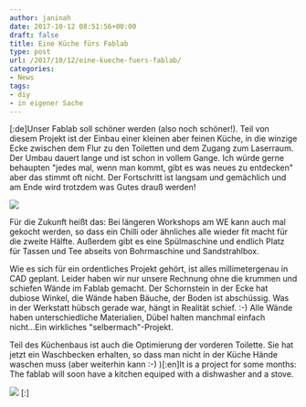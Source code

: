 ```yaml
---
author: janinah
date: 2017-10-12 08:51:56+00:00
draft: false
title: Eine Küche fürs Fablab
type: post
url: /2017/10/12/eine-kueche-fuers-fablab/
categories:
- News
tags:
- diy
- in eigener Sache
---
```


[:de]Unser Fablab soll schöner werden (also noch schöner!). Teil von diesem Projekt ist der Einbau einer kleinen aber feinen Küche, in die winzige Ecke zwischen dem Flur zu den Toiletten und dem Zugang zum Laserraum. Der Umbau dauert lange und ist schon in vollem Gange. Ich würde gerne behaupten "jedes mal, wenn man kommt, gibt es was neues zu entdecken" aber das stimmt oft nicht. Der Fortschritt ist langsam und gemächlich und am Ende wird trotzdem was Gutes drauß werden!

![](https://www.fablab-neckar-alb.org/wp-content/uploads/2017/09/CAD.png)


Für die Zukunft heißt das: Bei längeren Workshops am WE kann auch mal gekocht werden, so dass ein Chilli oder ähnliches alle wieder fit macht für die zweite Hälfte. Außerdem gibt es eine Spülmaschine und endlich Platz für Tassen und Tee abseits von Bohrmaschine und Sandstrahlbox.

Wie es sich für ein ordentliches Projekt gehört, ist alles millimetergenau in CAD geplant. Leider haben wir nur unsere Rechnung ohne die krummen und schiefen Wände im Fablab gemacht. Der Schornstein in der Ecke hat dubiose Winkel, die Wände haben Bäuche, der Boden ist abschüssig. Was in der Werkstatt hübsch gerade war, hängt in Realität schief. :-) Alle Wände haben unterschiedliche Materialien, Dübel halten manchmal einfach nicht...Ein wirkliches "selbermach"-Projekt.

Teil des Küchenbaus ist auch die Optimierung der vorderen Toilette. Sie hat jetzt ein Waschbecken erhalten, so dass man nicht in der Küche Hände waschen muss (aber weiterhin kann :-) )[:en]It is a project for some months: The fablab will soon have a kitchen equiped with a dishwasher and a stove.



![](https://www.fablab-neckar-alb.org/wp-content/uploads/2017/09/CAD.png)
[:]
